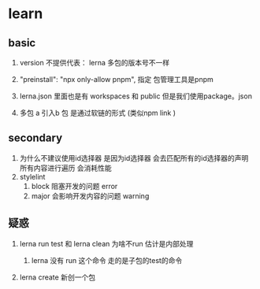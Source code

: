

# learn

## basic

1. version 不提供代表： lerna 多包的版本号不一样
    
2. "preinstall": "npx only-allow pnpm", 指定 包管理工具是pnpm

3. lerna.json 里面也是有 workspaces 和 public 但是我们使用package。json

4. 多包 a 引入b 包 是通过软链的形式 (类似npm link )

## secondary

1. 为什么不建议使用id选择器 是因为id选择器 会去匹配所有的id选择器的声明 所有内容进行遍历 会消耗性能
2. stylelint
   1. block 阻塞开发的问题 error
   2. major 会影响开发内容的问题 warning

## 疑惑

1. lerna run test 和 lerna clean 为啥不run  估计是内部处理
   1. lerna 没有 run 这个命令 走的是子包的test的命令

2. lerna create 新创一个包

